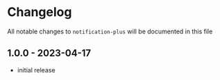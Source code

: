 # Changelog

All notable changes to `notification-plus` will be documented in this file

## 1.0.0 - 2023-04-17

- initial release
